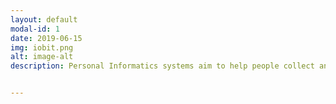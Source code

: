 ```yaml
---
layout: default
modal-id: 1
date: 2019-06-15
img: iobit.png
alt: image-alt
description: Personal Informatics systems aim to help people collect and utilize their own personal data. Situated visualizations aim to decentralize data consumption and support people in making data-driven decisions in-situ (situationally). I/O Bits are a personal tracking system I designed, developed, and deployed that explores the intersection between personal informatics and situated visualization. <br><br>Philosophically, I/O Bits leverage simple user-driven tracking to obtain a versatile personal informatics system that visualizes data in-situ. The system is task-unaware, offline, and DIY, acting more like a tool to support personal tracking rather than a coach or nagging mother. <br><br>An I/O Bit consists of 5 push buttons, a wifi-enabled board, a re-chargeable battery, and an e-paper display. It is roughly the size of two decks of cards and costs about $60 (CAD) to make at home. The data collected is comprised of button press time-stamps and is visualized in five different ways. These different visualizations each emphasize different elements of the data that people typically care about (counts, instances, ratios, etc.). This project is the primary focus of my master's research. <br><br>GitHub&#58; <a href="https://github.com/kawannam/IO-BITS">https://github.com/kawannam/IO-BITS</a> 


---
```

